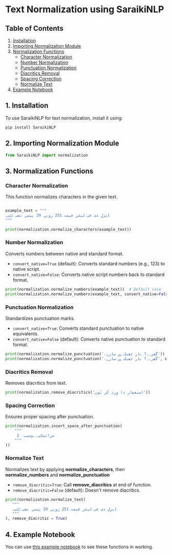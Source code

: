 # Text Normalization using SaraikiNLP

## Table of Contents
1. [Installation](#1-installation)
2. [Importing Normalization Module](#2-importing-normalization-module)
3. [Normalization Functions](#3-normalization-functions)
   - [Character Normalization](#character-normalization)
   - [Number Normalization](#number-normalization)
   - [Punctuation Normalization](#punctuation-normalization)
   - [Diacritics Removal](#diacritics-removal)
   - [Spacing Correction](#spacing-correction)
   - [Normalize Text](#normalize-text)
4. [Example Notebook](#4-example-notebook)

## 1. Installation
To use SaraikiNLP for text normalization, install it using:
```python
pip install SaraikiNLP
```

## 2. Importing Normalization Module
```python
from SaraikiNLP import normalization
```
## 3. Normalization Functions

### Character Normalization
This function normalizes characters in the given text.
```python

example_text = """
ڈیزل دی فی لیٹر قیمت 251 روپے 29 پیسے تھی ڳئی۔
"""

print(normalization.normalize_characters(example_text))
```

### Number Normalization
Converts numbers between native and standard format.

- `convert_native=True` (default): Converts standard numbers (e.g., 123) to native script.
- `convert_native=False`: Converts native script numbers back to standard format.

```python
print(normalization.normalize_numbers(example_text))  # Default case
print(normalization.normalize_numbers(example_text, convert_native=False))
```

### Punctuation Normalization
Standardizes punctuation marks.

- `convert_native=True`: Converts standard punctuation to native equivalents.
- `convert_native=False` (default): Converts native punctuation to standard format.

```python
print(normalization.normalize_punctuation('،گھر۔۔۔؟ بار ٹھیک ہِن سارے'))  # Default case
print(normalization.normalize_punctuation('،گھر۔۔۔؟ بار ٹھیک ہِن سارے', convert_native=True))
```

### Diacritics Removal
Removes diacritics from text.
```python
print(normalization.remove_diacritics('استغفار دا وِرد کر تُوں'))
```

### Spacing Correction
Ensures proper spacing after punctuation.
```python
print(normalization.insert_space_after_punctuation(
    """
     2  سرائیکی۔۔،وسیب
    """
))
```

### Normalize Text
Normalizes text by applying **normalize_characters**, then **normalize_numbers** and **normalize_punctuation**

- `remove_diacritic=True`: Call **remove_diacritics** at end of function.
- `remove_diacritic=False` (default): Doesn't remove diacritics.


```python
print(normalization.normalize_text(
   """
   ڈیزل دی فی لیٹر قیمت 251 روپے 29 پیسے تھی ڳئی۔
   """
), remove_diacritic = True)
```

## 4. Example Notebook
You can use [this example notebook](https://github.com/SaraikiNLP/SaraikiNLP/blob/main/Notebooks/normalization.ipynb) to see these functions in working.
